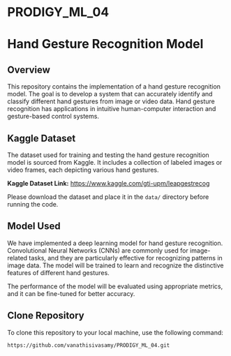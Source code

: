 # PRODIGY_ML_04
# Hand Gesture Recognition Model

## Overview
This repository contains the implementation of a hand gesture recognition model. The goal is to develop a system that can accurately identify and classify different hand gestures from image or video data. Hand gesture recognition has applications in intuitive human-computer interaction and gesture-based control systems.

## Kaggle Dataset
The dataset used for training and testing the hand gesture recognition model is sourced from Kaggle. It includes a collection of labeled images or video frames, each depicting various hand gestures.

**Kaggle Dataset Link:** https://www.kaggle.com/gti-upm/leapgestrecog

Please download the dataset and place it in the `data/` directory before running the code.

## Model Used
We have implemented a deep learning model for hand gesture recognition. Convolutional Neural Networks (CNNs) are commonly used for image-related tasks, and they are particularly effective for recognizing patterns in image data. The model will be trained to learn and recognize the distinctive features of different hand gestures.

The performance of the model will be evaluated using appropriate metrics, and it can be fine-tuned for better accuracy.

## Clone Repository
To clone this repository to your local machine, use the following command:

```bash
https://github.com/vanathisivasamy/PRODIGY_ML_04.git
```

